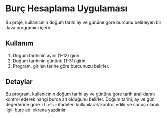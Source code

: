 # Burç Hesaplama Uygulaması

Bu proje, kullanıcının doğum tarihi ay ve gününe göre burcunu belirleyen bir Java programını içerir.

## Kullanım

1. Doğum tarihinin ayını (1-12) girin.
2. Doğum tarihinin gününü (1-31) girin.
3. Program, girilen tarihe göre burcunuzu belirler.

## Detaylar

Bu program, kullanıcının doğum tarihi ay ve gününe göre tarih aralıklarını kontrol ederek hangi burca ait olduğunu belirler. Doğum tarihi, ay ve gün değerlerine göre `if-else` ifadeleri kullanılarak kontrol edilir ve sonuç olarak ilgili burç adı ekrana yazdırılır.


